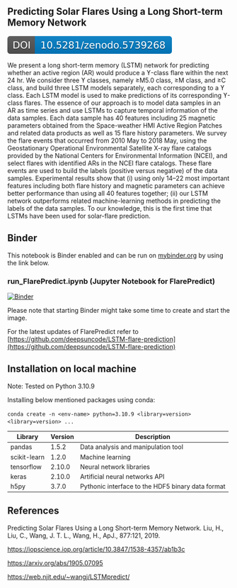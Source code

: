 ## Predicting Solar Flares Using a Long Short-term Memory Network
[![DOI](https://github.com/ccsc-tools/zenodo_icons/blob/main/icons/lstm-flare-predict.svg)](https://zenodo.org/badge/latestdoi/433245747)

We present a long short-term memory (LSTM) network for predicting whether an active region (AR) would produce a ϒ-class flare within the next 24 hr. We consider three ϒ classes, namely ≥M5.0 class, ≥M class, and ≥C class, and build three LSTM models separately, each corresponding to a ϒ class. Each LSTM model is used to make predictions of its corresponding ϒ-class flares. The essence of our approach is to model data samples in an AR as time series and use LSTMs to capture temporal information of the data samples. Each data sample has 40 features including 25 magnetic parameters obtained from the Space-weather HMI Active Region Patches and related data products as well as 15 flare history parameters. We survey the flare events that occurred from 2010 May to 2018 May, using the Geostationary Operational Environmental Satellite X-ray flare catalogs provided by the National Centers for Environmental Information (NCEI), and select flares with identified ARs in the NCEI flare catalogs. These flare events are used to build the labels (positive versus negative) of the data samples. Experimental results show that (i) using only 14–22 most important features including both flare history and magnetic parameters can achieve better performance than using all 40 features together; (ii) our LSTM network outperforms related machine-learning methods in predicting the labels of the data samples. To our knowledge, this is the first time that LSTMs have been used for solar-flare prediction.

## Binder

This notebook is Binder enabled and can be run on [mybinder.org](https://mybinder.org/) by using the link below.


### run_FlarePredict.ipynb (Jupyter Notebook for FlarePredict)
[![Binder](https://mybinder.org/badge_logo.svg)](https://mybinder.org/v2/gh/ccsc-tools/LSTM-flare-prediction/HEAD?labpath=ccsc_FlarePredict.ipynb)

Please note that starting Binder might take some time to create and start the image.

For the latest updates of FlarePredict refer to [https://github.com/deepsuncode/LSTM-flare-prediction](https://github.com/deepsuncode/LSTM-flare-prediction)

## Installation on local machine

Note: Tested on Python 3.10.9

Installing below mentioned packages using conda:

```conda create -n <env-name> python=3.10.9 <library=version> <library=version> ...```

|Library | Version   | Description  |
|---|---|---|
|pandas|1.5.2|Data analysis and manipulation tool|
|scikit-learn| 1.2.0| Machine learning|
| tensorflow  | 2.10.0  | Neural network libraries  |
| keras  | 2.10.0   |Artificial neural networks API   |
|h5py| 3.7.0|Pythonic interface to the HDF5 binary data format|

## References

Predicting Solar Flares Using a Long Short-term Memory Network. Liu, H., Liu, C., Wang, J. T. L., Wang, H., ApJ., 877:121, 2019.

https://iopscience.iop.org/article/10.3847/1538-4357/ab1b3c

https://arxiv.org/abs/1905.07095

https://web.njit.edu/~wangj/LSTMpredict/
